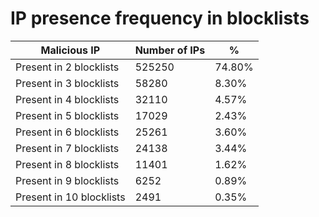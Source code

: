 # IP presence frequency in blocklists
| Malicious IP | Number of IPs | % |
|----|----|----|
| Present in 2 blocklists | 525250 | 74.80% |
| Present in 3 blocklists | 58280 | 8.30% |
| Present in 4 blocklists | 32110 | 4.57% |
| Present in 5 blocklists | 17029 | 2.43% |
| Present in 6 blocklists | 25261 | 3.60% |
| Present in 7 blocklists | 24138 | 3.44% |
| Present in 8 blocklists | 11401 | 1.62% |
| Present in 9 blocklists | 6252 | 0.89% |
| Present in 10 blocklists | 2491 | 0.35% |
